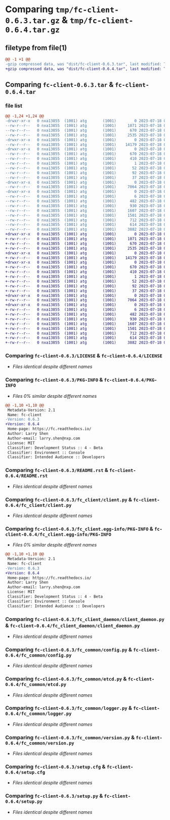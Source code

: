 # Comparing `tmp/fc-client-0.6.3.tar.gz` & `tmp/fc-client-0.6.4.tar.gz`

## filetype from file(1)

```diff
@@ -1 +1 @@
-gzip compressed data, was "dist/fc-client-0.6.3.tar", last modified: Tue Jul 18 04:27:05 2023, max compression
+gzip compressed data, was "dist/fc-client-0.6.4.tar", last modified: Tue Jul 18 05:39:55 2023, max compression
```

## Comparing `fc-client-0.6.3.tar` & `fc-client-0.6.4.tar`

### file list

```diff
@@ -1,24 +1,24 @@
-drwxr-xr-x   0 nxa13855  (1001) atg       (1001)        0 2023-07-18 04:27:05.000000 fc-client-0.6.3/
--rw-r--r--   0 nxa13855  (1001) atg       (1001)     1071 2023-07-18 04:26:21.000000 fc-client-0.6.3/LICENSE
--rw-r--r--   0 nxa13855  (1001) atg       (1001)      670 2023-07-18 04:27:05.000000 fc-client-0.6.3/PKG-INFO
--rw-r--r--   0 nxa13855  (1001) atg       (1001)     2535 2023-07-18 04:26:21.000000 fc-client-0.6.3/README.rst
-drwxr-xr-x   0 nxa13855  (1001) atg       (1001)        0 2023-07-18 04:27:05.000000 fc-client-0.6.3/fc_client/
--rw-r--r--   0 nxa13855  (1001) atg       (1001)    14179 2023-07-18 04:26:21.000000 fc-client-0.6.3/fc_client/client.py
-drwxr-xr-x   0 nxa13855  (1001) atg       (1001)        0 2023-07-18 04:27:05.000000 fc-client-0.6.3/fc_client.egg-info/
--rw-r--r--   0 nxa13855  (1001) atg       (1001)      670 2023-07-18 04:27:05.000000 fc-client-0.6.3/fc_client.egg-info/PKG-INFO
--rw-r--r--   0 nxa13855  (1001) atg       (1001)      410 2023-07-18 04:27:05.000000 fc-client-0.6.3/fc_client.egg-info/SOURCES.txt
--rw-r--r--   0 nxa13855  (1001) atg       (1001)        1 2023-07-18 04:27:05.000000 fc-client-0.6.3/fc_client.egg-info/dependency_links.txt
--rw-r--r--   0 nxa13855  (1001) atg       (1001)       52 2023-07-18 04:27:05.000000 fc-client-0.6.3/fc_client.egg-info/entry_points.txt
--rw-r--r--   0 nxa13855  (1001) atg       (1001)       92 2023-07-18 04:27:05.000000 fc-client-0.6.3/fc_client.egg-info/requires.txt
--rw-r--r--   0 nxa13855  (1001) atg       (1001)       37 2023-07-18 04:27:05.000000 fc-client-0.6.3/fc_client.egg-info/top_level.txt
-drwxr-xr-x   0 nxa13855  (1001) atg       (1001)        0 2023-07-18 04:27:05.000000 fc-client-0.6.3/fc_client_daemon/
--rw-r--r--   0 nxa13855  (1001) atg       (1001)     7064 2023-07-18 04:26:21.000000 fc-client-0.6.3/fc_client_daemon/client_daemon.py
-drwxr-xr-x   0 nxa13855  (1001) atg       (1001)        0 2023-07-18 04:27:05.000000 fc-client-0.6.3/fc_common/
--rw-r--r--   0 nxa13855  (1001) atg       (1001)        6 2023-07-18 04:26:21.000000 fc-client-0.6.3/fc_common/VERSION
--rw-r--r--   0 nxa13855  (1001) atg       (1001)      482 2023-07-18 04:26:21.000000 fc-client-0.6.3/fc_common/__init__.py
--rw-r--r--   0 nxa13855  (1001) atg       (1001)      930 2023-07-18 04:26:21.000000 fc-client-0.6.3/fc_common/config.py
--rw-r--r--   0 nxa13855  (1001) atg       (1001)     1607 2023-07-18 04:26:21.000000 fc-client-0.6.3/fc_common/etcd.py
--rw-r--r--   0 nxa13855  (1001) atg       (1001)     1501 2023-07-18 04:26:21.000000 fc-client-0.6.3/fc_common/logger.py
--rw-r--r--   0 nxa13855  (1001) atg       (1001)      712 2023-07-18 04:26:21.000000 fc-client-0.6.3/fc_common/version.py
--rw-r--r--   0 nxa13855  (1001) atg       (1001)      614 2023-07-18 04:27:05.000000 fc-client-0.6.3/setup.cfg
--rw-r--r--   0 nxa13855  (1001) atg       (1001)     3882 2023-07-18 04:26:21.000000 fc-client-0.6.3/setup.py
+drwxr-xr-x   0 nxa13855  (1001) atg       (1001)        0 2023-07-18 05:39:55.000000 fc-client-0.6.4/
+-rw-r--r--   0 nxa13855  (1001) atg       (1001)     1071 2023-07-18 05:39:49.000000 fc-client-0.6.4/LICENSE
+-rw-r--r--   0 nxa13855  (1001) atg       (1001)      670 2023-07-18 05:39:55.000000 fc-client-0.6.4/PKG-INFO
+-rw-r--r--   0 nxa13855  (1001) atg       (1001)     2535 2023-07-18 05:39:49.000000 fc-client-0.6.4/README.rst
+drwxr-xr-x   0 nxa13855  (1001) atg       (1001)        0 2023-07-18 05:39:55.000000 fc-client-0.6.4/fc_client/
+-rw-r--r--   0 nxa13855  (1001) atg       (1001)    14179 2023-07-18 05:39:49.000000 fc-client-0.6.4/fc_client/client.py
+drwxr-xr-x   0 nxa13855  (1001) atg       (1001)        0 2023-07-18 05:39:55.000000 fc-client-0.6.4/fc_client.egg-info/
+-rw-r--r--   0 nxa13855  (1001) atg       (1001)      670 2023-07-18 05:39:55.000000 fc-client-0.6.4/fc_client.egg-info/PKG-INFO
+-rw-r--r--   0 nxa13855  (1001) atg       (1001)      410 2023-07-18 05:39:55.000000 fc-client-0.6.4/fc_client.egg-info/SOURCES.txt
+-rw-r--r--   0 nxa13855  (1001) atg       (1001)        1 2023-07-18 05:39:55.000000 fc-client-0.6.4/fc_client.egg-info/dependency_links.txt
+-rw-r--r--   0 nxa13855  (1001) atg       (1001)       52 2023-07-18 05:39:55.000000 fc-client-0.6.4/fc_client.egg-info/entry_points.txt
+-rw-r--r--   0 nxa13855  (1001) atg       (1001)       92 2023-07-18 05:39:55.000000 fc-client-0.6.4/fc_client.egg-info/requires.txt
+-rw-r--r--   0 nxa13855  (1001) atg       (1001)       37 2023-07-18 05:39:55.000000 fc-client-0.6.4/fc_client.egg-info/top_level.txt
+drwxr-xr-x   0 nxa13855  (1001) atg       (1001)        0 2023-07-18 05:39:55.000000 fc-client-0.6.4/fc_client_daemon/
+-rw-r--r--   0 nxa13855  (1001) atg       (1001)     7064 2023-07-18 05:39:49.000000 fc-client-0.6.4/fc_client_daemon/client_daemon.py
+drwxr-xr-x   0 nxa13855  (1001) atg       (1001)        0 2023-07-18 05:39:55.000000 fc-client-0.6.4/fc_common/
+-rw-r--r--   0 nxa13855  (1001) atg       (1001)        6 2023-07-18 05:39:49.000000 fc-client-0.6.4/fc_common/VERSION
+-rw-r--r--   0 nxa13855  (1001) atg       (1001)      482 2023-07-18 05:39:49.000000 fc-client-0.6.4/fc_common/__init__.py
+-rw-r--r--   0 nxa13855  (1001) atg       (1001)      930 2023-07-18 05:39:49.000000 fc-client-0.6.4/fc_common/config.py
+-rw-r--r--   0 nxa13855  (1001) atg       (1001)     1607 2023-07-18 05:39:49.000000 fc-client-0.6.4/fc_common/etcd.py
+-rw-r--r--   0 nxa13855  (1001) atg       (1001)     1501 2023-07-18 05:39:49.000000 fc-client-0.6.4/fc_common/logger.py
+-rw-r--r--   0 nxa13855  (1001) atg       (1001)      712 2023-07-18 05:39:49.000000 fc-client-0.6.4/fc_common/version.py
+-rw-r--r--   0 nxa13855  (1001) atg       (1001)      614 2023-07-18 05:39:55.000000 fc-client-0.6.4/setup.cfg
+-rw-r--r--   0 nxa13855  (1001) atg       (1001)     3882 2023-07-18 05:39:49.000000 fc-client-0.6.4/setup.py
```

### Comparing `fc-client-0.6.3/LICENSE` & `fc-client-0.6.4/LICENSE`

 * *Files identical despite different names*

### Comparing `fc-client-0.6.3/PKG-INFO` & `fc-client-0.6.4/PKG-INFO`

 * *Files 0% similar despite different names*

```diff
@@ -1,10 +1,10 @@
 Metadata-Version: 2.1
 Name: fc-client
-Version: 0.6.3
+Version: 0.6.4
 Home-page: https://fc.readthedocs.io/
 Author: Larry Shen
 Author-email: larry.shen@nxp.com
 License: MIT
 Classifier: Development Status :: 4 - Beta
 Classifier: Environment :: Console
 Classifier: Intended Audience :: Developers
```

### Comparing `fc-client-0.6.3/README.rst` & `fc-client-0.6.4/README.rst`

 * *Files identical despite different names*

### Comparing `fc-client-0.6.3/fc_client/client.py` & `fc-client-0.6.4/fc_client/client.py`

 * *Files identical despite different names*

### Comparing `fc-client-0.6.3/fc_client.egg-info/PKG-INFO` & `fc-client-0.6.4/fc_client.egg-info/PKG-INFO`

 * *Files 0% similar despite different names*

```diff
@@ -1,10 +1,10 @@
 Metadata-Version: 2.1
 Name: fc-client
-Version: 0.6.3
+Version: 0.6.4
 Home-page: https://fc.readthedocs.io/
 Author: Larry Shen
 Author-email: larry.shen@nxp.com
 License: MIT
 Classifier: Development Status :: 4 - Beta
 Classifier: Environment :: Console
 Classifier: Intended Audience :: Developers
```

### Comparing `fc-client-0.6.3/fc_client_daemon/client_daemon.py` & `fc-client-0.6.4/fc_client_daemon/client_daemon.py`

 * *Files identical despite different names*

### Comparing `fc-client-0.6.3/fc_common/config.py` & `fc-client-0.6.4/fc_common/config.py`

 * *Files identical despite different names*

### Comparing `fc-client-0.6.3/fc_common/etcd.py` & `fc-client-0.6.4/fc_common/etcd.py`

 * *Files identical despite different names*

### Comparing `fc-client-0.6.3/fc_common/logger.py` & `fc-client-0.6.4/fc_common/logger.py`

 * *Files identical despite different names*

### Comparing `fc-client-0.6.3/fc_common/version.py` & `fc-client-0.6.4/fc_common/version.py`

 * *Files identical despite different names*

### Comparing `fc-client-0.6.3/setup.cfg` & `fc-client-0.6.4/setup.cfg`

 * *Files identical despite different names*

### Comparing `fc-client-0.6.3/setup.py` & `fc-client-0.6.4/setup.py`

 * *Files identical despite different names*

